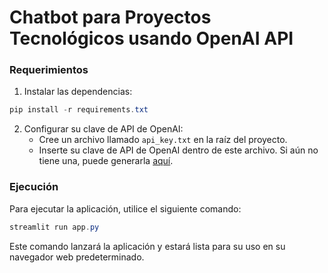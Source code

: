 # Chatbot para Proyectos Tecnológicos usando OpenAI API

### Requerimientos

1. Instalar las dependencias:

```powershell
pip install -r requirements.txt
```

2. Configurar su clave de API de OpenAI:
   * Cree un archivo llamado `api_key.txt` en la raíz del proyecto.
   * Inserte su clave de API de OpenAI dentro de este archivo. Si aún no tiene una, puede generarla [aquí](https://platform.openai.com/api-keys).

### Ejecución

Para ejecutar la aplicación, utilice el siguiente comando:

```powershell
streamlit run app.py
```

Este comando lanzará la aplicación y estará lista para su uso en su navegador web predeterminado.